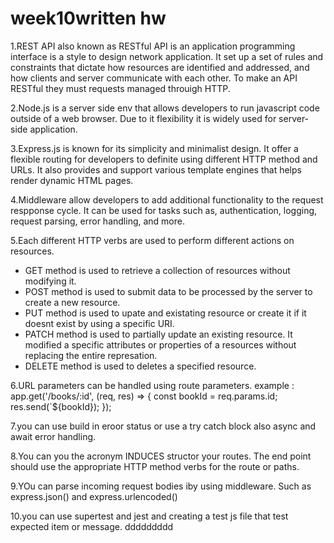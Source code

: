 # week10written hw

1.REST API also known as RESTful API is an application programming interface is a style to design network application. It set up a set of rules and constraints that dictate how resources are identified and addressed, and how clients and server communicate with each other. To make an API RESTful they must requests managed throuigh HTTP. 

2.Node.js is a server side env that allows developers to run javascript code outside of a web browser. Due to it flexibility it is widely used for server-side application.

3.Express.js is known for its simplicity and minimalist design. It offer a flexible routing for developers to definite using different HTTP method and URLs. It also provides and support various template engines that helps render dynamic HTML pages.

4.Middleware allow developers to add additional functionality to the request respponse cycle. It can be used for tasks such as, authentication, logging, request parsing, error handling, and more.

5.Each different HTTP verbs are used to perform different actions on resources.
  - GET method is used to retrieve a collection of resources without modifying it.
  - POST method is used to submit data to be processed by the server to create a new resource.
  - PUT method is used to upate and existating resource or create it if it doesnt exist by using a specific URI.
  - PATCH method is used to partially update an existing resource. It modified a specific attributes or properties of a resources without replacing the entire represation.
  - DELETE method is used to deletes a specified resource.
    
6.URL parameters can be handled using route parameters. example : app.get('/books/:id', (req, res) => {
  const bookId = req.params.id;
  res.send(`${bookId});
});

7.you can use build in eroor status or use a try catch block also async and await error handling.

8.You can you the acronym INDUCES structor your routes. The end point should use the appropriate HTTP method verbs for the route or paths.

9.YOu can parse incoming request bodies iby using middleware.  Such as express.json() and express.urlencoded()

10.you can use supertest and jest and creating a test js file that test expected item or message.
ddddddddd




<!-- Written
Explain what a REST API is. What makes an API "RESTful"?
What is Node.js and why is it often used when building server-side applications?
Express.js is a popular framework used in conjunction with Node.js. What are some of the key features of Express.js that make it useful for building web servers?
In Express.js, what is middleware and how is it used?
In terms of HTTP verbs, what is the difference between GET, POST, PUT, PATCH, and DELETE? When would you use each in the context of a RESTful API?
How would you handle parameters in the URL with Express.js? Provide an example.
How can you handle error situations when building an Express.js API?
When building a RESTful API with Express.js, how would you structure your routes for a resource like items? What would the endpoints look like for performing CRUD (Create, Read, Update, Delete) operations?
How would you parse incoming request bodies in Express.js? Provide an example of how you might handle a JSON payload.
How can testing be implemented for a RESTful API built with Node and Express? Provide an example of a test case for one of your API endpoints.
For each question, provide a detailed response. Try to incorporate examples where possible to demonstrate your understanding. Once complete, submit your responses for review. -->